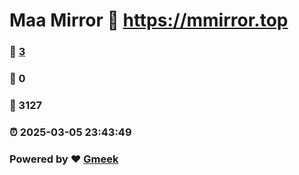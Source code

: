 # Maa Mirror :link: https://mmirror.top 
### :page_facing_up: [3](https://mmirror.top/tag.html) 
### :speech_balloon: 0 
### :hibiscus: 3127 
### :alarm_clock: 2025-03-05 23:43:49 
### Powered by :heart: [Gmeek](https://github.com/Meekdai/Gmeek)
